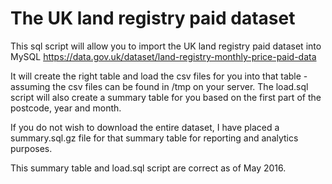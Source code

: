 # The UK land registry paid dataset

This sql script will allow you to import the UK land registry paid dataset into MySQL
https://data.gov.uk/dataset/land-registry-monthly-price-paid-data

It will create the right table and load the csv files for you into that table - assuming the csv files can be found in /tmp on your server.
The load.sql script will also create a summary table for you based on the first part of the postcode, year and month.

If you do not wish to download the entire dataset, I have placed a summary.sql.gz file for that summary table for reporting 
and analytics purposes. 

This summary table and load.sql script are correct as of May 2016.
